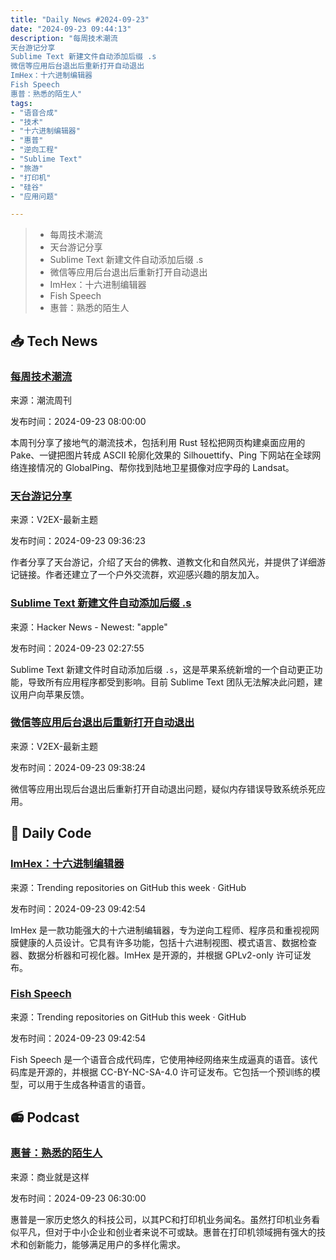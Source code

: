 ```yaml
---
title: "Daily News #2024-09-23"
date: "2024-09-23 09:44:13"
description: "每周技术潮流
天台游记分享
Sublime Text 新建文件自动添加后缀 .s
微信等应用后台退出后重新打开自动退出
ImHex：十六进制编辑器
Fish Speech
惠普：熟悉的陌生人"
tags: 
- "语音合成"
- "技术"
- "十六进制编辑器"
- "惠普"
- "逆向工程"
- "Sublime Text"
- "旅游"
- "打印机"
- "硅谷"
- "应用问题"

---
```


> - 每周技术潮流
> - 天台游记分享
> - Sublime Text 新建文件自动添加后缀 .s
> - 微信等应用后台退出后重新打开自动退出
> - ImHex：十六进制编辑器
> - Fish Speech
> - 惠普：熟悉的陌生人

## 📥 Tech News

### [每周技术潮流](https://weekly.tw93.fun/posts/194-%E6%9A%AE%E8%89%B2%E8%90%BD%E9%9C%9E/)

来源：潮流周刊

发布时间：2024-09-23 08:00:00

本周刊分享了接地气的潮流技术，包括利用 Rust 轻松把网页构建桌面应用的 Pake、一键把图片转成 ASCII 轮廓化效果的 Silhouettify、Ping 下网站在全球网络连接情况的 GlobalPing、帮你找到陆地卫星摄像对应字母的 Landsat。

### [天台游记分享](https://www.v2ex.com/t/1074932)

来源：V2EX-最新主题

发布时间：2024-09-23 09:36:23

作者分享了天台游记，介绍了天台的佛教、道教文化和自然风光，并提供了详细游记链接。作者还建立了一个户外交流群，欢迎感兴趣的朋友加入。

### [Sublime Text 新建文件自动添加后缀 .s](https://forum.sublimetext.com/t/sublime-text-started-adding-a-s-to-new-files-very-annoying/73628)

来源：Hacker News - Newest: "apple"

发布时间：2024-09-23 02:27:55

Sublime Text 新建文件时自动添加后缀 `.s`，这是苹果系统新增的一个自动更正功能，导致所有应用程序都受到影响。目前 Sublime Text 团队无法解决此问题，建议用户向苹果反馈。

### [微信等应用后台退出后重新打开自动退出](https://www.v2ex.com/t/1074934)

来源：V2EX-最新主题

发布时间：2024-09-23 09:38:24

微信等应用出现后台退出后重新打开自动退出问题，疑似内存错误导致系统杀死应用。

## 💾 Daily Code

### [ImHex：十六进制编辑器](https://github.com/WerWolv/ImHex)

来源：Trending repositories on GitHub this week · GitHub

发布时间：2024-09-23 09:42:54

ImHex 是一款功能强大的十六进制编辑器，专为逆向工程师、程序员和重视视网膜健康的人员设计。它具有许多功能，包括十六进制视图、模式语言、数据检查器、数据分析器和可视化器。ImHex 是开源的，并根据 GPLv2-only 许可证发布。

### [Fish Speech](https://github.com/fishaudio/fish-speech)

来源：Trending repositories on GitHub this week · GitHub

发布时间：2024-09-23 09:42:54

Fish Speech 是一个语音合成代码库，它使用神经网络来生成逼真的语音。该代码库是开源的，并根据 CC-BY-NC-SA-4.0 许可证发布。它包括一个预训练的模型，可以用于生成各种语言的语音。

## 📻 Podcast

### [惠普：熟悉的陌生人](https://www.xiaoyuzhoufm.com/episode/66efd4ae6920a36bfcc9c3cf)

来源：商业就是这样

发布时间：2024-09-23 06:30:00

惠普是一家历史悠久的科技公司，以其PC和打印机业务闻名。虽然打印机业务看似平凡，但对于中小企业和创业者来说不可或缺。惠普在打印机领域拥有强大的技术和创新能力，能够满足用户的多样化需求。

